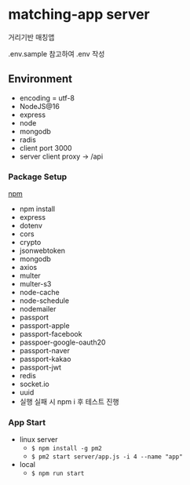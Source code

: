 # matching-app server

거리기반 매칭앱

.env.sample 참고하여 .env 작성

## Environment
* encoding = utf-8
* NodeJS@16
* express
* node
* mongodb
* radis
* client port 3000
* server client proxy -> /api

### Package Setup
[npm](https://www.npmjs.com/)
* npm install 
 * express
 * dotenv
 * cors
 * crypto
 * jsonwebtoken
 * mongodb
 * axios
 * multer
 * multer-s3
 * node-cache
 * node-schedule
 * nodemailer
 * passport
 * passport-apple
 * passport-facebook
 * passpoer-google-oauth20
 * passport-naver
 * passport-kakao
 * passport-jwt
 * redis
 * socket.io
 * uuid
* 실행 실패 시 npm i 후 테스트 진행

### App Start
* linux server
  * ```$ npm install -g pm2```
  * ```$ pm2 start server/app.js -i 4 --name "app"```
* local
  * ```$ npm run start```
